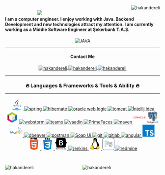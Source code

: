 <img align="right" src="https://komarev.com/ghpvc/?username=hakandereli&label=Profile%20views&color=0e75b6&style=flat" alt="hakandereli"/>
<br/>

<img width="400" align="right" src="https://camo.githubusercontent.com/c1dcb74cc1c1835b1d716f5051499a2814c683c806b15f04b0eba492863703e9/68747470733a2f2f63646e2e6472696262626c652e636f6d2f75736572732f3733303730332f73637265656e73686f74732f363538313234332f6176656e746f2e676966"/>

<h4>
I am a computer engineer. I enjoy working with Java. Backend Development and new technologies attract my attention. I am currently working as a Middle Software Engineer at Şekerbank T.A.Ş.
</h4>
<p align="center">
<a href="https://www.java.com/tr/" target="blank">
    <img src="https://pbs.twimg.com/media/E00ZEgIVEAQFaZx.jpg" align="center" alt="JAVA" width="150"/>
</a>
</p>

<hr>

<h4 align="center">Contact Me</h4>
<p align="center">


<a href="https://linkedin.com/in/hakandereli" target="blank" target="_blank">
    <img align="center" src="https://www.vectorlogo.zone/logos/linkedin/linkedin-ar21.svg" alt="hakandereli"/>
</a>

<a href="mailto:hakandereli28@gmail.com" target="_blank">
    <img align="center" src="https://www.vectorlogo.zone/logos/gmail/gmail-ar21.svg" alt="hakandereli"/>
</a>
<a href="https://www.hackerrank.com/profile/hakandereli28" target="_blank">
    <img align="center" src="https://techpoint.org/wp-content/uploads/2020/03/HackerRank-Logo-300-2.png" alt="hakandereli" width="100"/>
</a>
</p>


<hr/>

<h3 align="center"> &#128293; Languages & Frameworks & Tools & Ability &#128293;</h3>
<hr/>


<p align="center">

<a href="https://www.java.com" target="_blank" rel="noreferrer">
    <img src="https://raw.githubusercontent.com/devicons/devicon/master/icons/java/java-original.svg" alt="java" title="Java" width="40" height="40"/>
</a>
<a href="https://spring.io/" target="_blank" rel="noreferrer">
    <img src="https://www.vectorlogo.zone/logos/springio/springio-icon.svg" alt="spring" title="Spring" width="40" height="40"/>
</a>
<a href="https://hibernate.org/" target="_blank" rel="noreferrer">
    <img src="https://www.vectorlogo.zone/logos/hibernate/hibernate-icon.svg" alt="hibernate" title="Hibernate" width="40" height="40"/>
</a>
<a href="https://www.oracle.com/tr/java/weblogic/" target="_blank" rel="noreferrer">
    <img src="https://www.bacula.lat/wp-content/uploads/2019/05/weblogic-logo.png" alt="oracle web logic" title="Oracle Web Logic" width="40" height="40"/>
</a>
<a href="https://tomcat.apache.org/" target="_blank" rel="noreferrer">
    <img src="https://www.vectorlogo.zone/logos/apache_tomcat/apache_tomcat-icon.svg" alt="tomcat" title="Tomcat" width="40" height="40"/>
</a>
<a href="https://www.jetbrains.com/idea/" target="_blank" rel="noreferrer">
    <img src="https://upload.wikimedia.org/wikipedia/commons/thumb/9/9c/IntelliJ_IDEA_Icon.svg/800px-IntelliJ_IDEA_Icon.svg.png" alt="İntellij idea" title="Intellij Idea" width="40" height="40"/>
</a>
<a href="https://netbeans.apache.org/" target="_blank" rel="noreferrer">
    <img src="https://raw.githubusercontent.com/edent/SuperTinyIcons/da6a740c5fc9973f8d67b0e8791d1c04d1975d45/images/svg/netbeans.svg" alt="netbeans" title="Netbeans" width="40" height="40"/>
</a>
<a href="https://www.jetbrains.com/webstorm/" target="_blank" rel="noreferrer">
    <img src="https://upload.wikimedia.org/wikipedia/commons/thumb/c/c0/WebStorm_Icon.svg/1200px-WebStorm_Icon.svg.png" alt="webstorm" title="WebStorm" width="40" height="40"/>
</a>
<a href="https://www.microsoft.com/tr-tr/education/products/teams" target="_blank" rel="noreferrer">
    <img src="https://upload.wikimedia.org/wikipedia/commons/thumb/c/c9/Microsoft_Office_Teams_%282018%E2%80%93present%29.svg/2203px-Microsoft_Office_Teams_%282018%E2%80%93present%29.svg.png" alt="teams" title="Teams" width="40" height="40"/>
</a>
<a href="https://vaadin.com/" target="_blank" rel="noreferrer">
    <img src="https://vaadin.com/images/trademark/PNG/VaadinLogo_RGB_1000x310.png" alt="vaadin" title="Vaadin" width="80" height="40"/>
</a>
<a href="https://www.primefaces.org/" target="_blank" rel="noreferrer">
    <img src="https://www.primefaces.org/wp-content/uploads/2018/05/primeng-logo-black.png" alt="PrimeFaces" title="PrimeFaces" width="40" height="40"/>
</a>
<a href="https://maven.apache.org/" target="_blank" rel="noreferrer">
    <img src="https://upload.vectorlogo.zone/logos/apache_maven/images/bf250be6-ab7f-4191-b421-8d0acb1dc6e4.svg" alt="maven" title="Maven" width="40" height="40"/>
</a>
<a href="https://www.oracle.com/" target="_blank" rel="noreferrer">
    <img src="https://raw.githubusercontent.com/devicons/devicon/master/icons/oracle/oracle-original.svg" alt="oracle" title="Oracle" width="40" height="40"/>
</a>
<a href="https://www.postgresql.org" target="_blank" rel="noreferrer">
    <img src="https://raw.githubusercontent.com/devicons/devicon/master/icons/postgresql/postgresql-original-wordmark.svg" alt="postgresql" title="Postgresql" width="40" height="40"/>
</a>
<a href="https://www.mysql.com/" target="_blank" rel="noreferrer">
    <img src="https://raw.githubusercontent.com/devicons/devicon/master/icons/mysql/mysql-original-wordmark.svg" alt="mysql" title="Mysql" width="40" height="40"/>
</a>
<a href="https://dbeaver.io/" target="_blank" rel="noreferrer">
    <img src="https://upload.wikimedia.org/wikipedia/commons/thumb/b/b5/DBeaver_logo.svg/384px-DBeaver_logo.svg.png?20210313151619" alt="dbeaver" title="Dbeaver" width="40" height="40"/>
</a>
<a href="https://postman.com" target="_blank" rel="noreferrer">
    <img src="https://www.vectorlogo.zone/logos/getpostman/getpostman-icon.svg" alt="postman" title="Postman" width="40" height="40"/>
</a>
<a href="https://www.soapui.org/" target="_blank" rel="noreferrer">
    <img src="https://static1.smartbear.co/soapui/media/images/stories/homepage/features/soapui-logo.png" alt="Soap Ui" title="Soap Ui" width="40" height="40"/>
</a>
<a href="https://git-scm.com/" target="_blank" rel="noreferrer">
    <img src="https://www.vectorlogo.zone/logos/git-scm/git-scm-icon.svg" alt="git" title="Git" width="40" height="40"/>
</a>
<a href="https://about.gitlab.com/" target="_blank" rel="noreferrer">
    <img src="https://www.vectorlogo.zone/logos/gitlab/gitlab-tile.svg" alt="gitlab" title="Gitlab" width="40" height="40"/>
</a>
<a href="https://angular.io" target="_blank" rel="noreferrer">
    <img src="https://angular.io/assets/images/logos/angular/angular.svg" alt="angular" title="Angular" width="40" height="40"/>
</a>
<a href="https://www.typescriptlang.org/" target="_blank" rel="noreferrer">
    <img src="https://raw.githubusercontent.com/devicons/devicon/master/icons/typescript/typescript-original.svg" alt="typescript" title="TypeScript" width="40" height="40"/>
</a>
<a href="https://www.w3.org/html/" target="_blank" rel="noreferrer">
    <img src="https://raw.githubusercontent.com/devicons/devicon/master/icons/html5/html5-original-wordmark.svg" alt="html5" title="Html5" width="40" height="40"/>
</a>
<a href="https://www.w3schools.com/css/" target="_blank" rel="noreferrer">
    <img src="https://raw.githubusercontent.com/devicons/devicon/master/icons/css3/css3-original-wordmark.svg" alt="css3" title="Css3" width="40" height="40"/>
</a>
<a href="https://getbootstrap.com" target="_blank" rel="noreferrer">
    <img src="https://raw.githubusercontent.com/devicons/devicon/master/icons/bootstrap/bootstrap-plain-wordmark.svg" alt="bootstrap" title="Bootstrap"  width="40" height="40" />
</a>
<a href="https://www.jenkins.io" target="_blank" rel="noreferrer">
    <img src="https://www.vectorlogo.zone/logos/jenkins/jenkins-icon.svg" alt="jenkins" title="jenkins" width="40" height="40"/>
</a>
<a href="https://www.linux.org/" target="_blank" rel="noreferrer">
    <img src="https://raw.githubusercontent.com/devicons/devicon/master/icons/linux/linux-original.svg" alt="linux" title="linux" width="40" height="40"/>
</a>
<a href="https://www.photoshop.com/en" target="_blank" rel="noreferrer">
    <img src="https://raw.githubusercontent.com/devicons/devicon/master/icons/photoshop/photoshop-line.svg" alt="photoshop" title="Photoshop" width="40" height="40"/>
</a>
<a href="https://www.redmine.org/" target="_blank" rel="noreferrer">
    <img src="https://www.drupal.org/files/styles/grid-3-2x/public/images/Redmine-Logo-CyberSprocket-Composite-300x300-png8.png?itok=TOEGwFSB" alt="redmine" title="Redmine" width="40" height="40"/>
</a>

</p>

<br/>

<p>
    <img align="left" width="40%" src="https://github-readme-stats-sigma-five.vercel.app/api/top-langs?username=hakandereli&show_icons=true&locale=en&layout=compact" alt="hakandereli"/>
    <img align="right" width="50%" src="https://github-readme-stats-sigma-five.vercel.app/api?username=hakandereli&show_icons=true&locale=en" alt="hakandereli"/>
</p>
